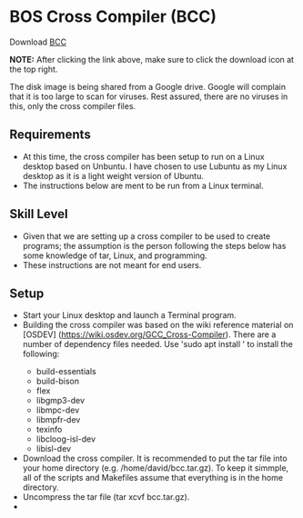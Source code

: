 # BOS Cross Compiler (BCC)

Download [BCC](https://drive.google.com/file/d/17_uJJyXbKu9gNRwn4uxPLZb2ykV5z5Le/view?usp=sharing)

**NOTE:** 
After clicking the link above, make sure to click the download icon at the top right.

The disk image is being shared from a Google drive. Google will complain that it is too large to scan for viruses. Rest assured, there are no viruses in this, 
only the cross compiler files.

## Requirements
* At this time, the cross compiler has been setup to run on a Linux desktop based on Unbuntu. I have chosen to use Lubuntu as my Linux desktop as it is a light weight version of Ubuntu.
* The instructions below are ment to be run from a Linux terminal.

## Skill Level
* Given that we are setting up a cross compiler to be used to create programs; the assumption is the person following the steps below has some knowledge of tar, Linux, and programming.
* These instructions are not meant for end users.

## Setup
* Start your Linux desktop and launch a Terminal program.
* Building the cross compiler was based on the wiki reference material on [OSDEV] (https://wiki.osdev.org/GCC_Cross-Compiler). There are a number of dependency files needed. Use 'sudo apt install <file>' to install the following:
  * build-essentials
  * build-bison
  * flex
  * libgmp3-dev
  * libmpc-dev
  * libmpfr-dev
  * texinfo
  * libcloog-isl-dev
  * libisl-dev
* Download the cross compiler. It is recommended to put the tar file into your home directory (e.g. /home/david/bcc.tar.gz). To keep it simmple, all of the scripts and Makefiles assume that everything is in the home directory.
* Uncompress the tar file (tar xcvf bcc.tar.gz).
* 
